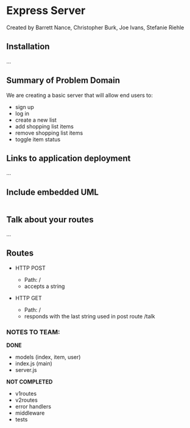 # Express Server

Created by Barrett Nance, Christopher Burk, Joe Ivans, Stefanie Riehle

## Installation

...

## Summary of Problem Domain

We are creating a basic server that will allow end users to:

-   sign up
-   log in
-   create a new list
-   add shopping list items
-   remove shopping list items
-   toggle item status

## Links to application deployment

...

## Include embedded UML

![]()

## Talk about your routes

...

## Routes

-   HTTP POST

    -   Path: /
    -   accepts a string

-   HTTP GET
    -   Path: /
    -   responds with the last string used in post route /talk

### NOTES TO TEAM:

**DONE**

-   models (index, item, user)
-   index.js (main)
-   server.js

**NOT COMPLETED**

-   v1routes
-   v2routes
-   error handlers
-   middleware
-   tests
